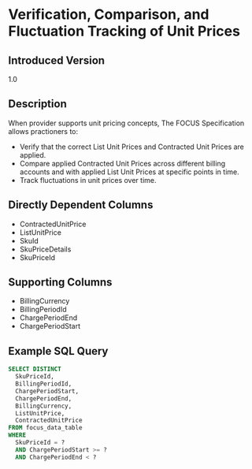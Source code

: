 # Verification, Comparison, and Fluctuation Tracking of Unit Prices

## Introduced Version

1.0

## Description

When provider supports unit pricing concepts, The FOCUS Specification allows practioners to:

* Verify that the correct List Unit Prices and Contracted Unit Prices are applied.
* Compare applied Contracted Unit Prices across different billing accounts and with applied List Unit Prices at specific points in time.
* Track fluctuations in unit prices over time.

## Directly Dependent Columns
* ContractedUnitPrice
* ListUnitPrice
* SkuId
* SkuPriceDetails
* SkuPriceId
 
## Supporting Columns
* BillingCurrency
* BillingPeriodId
* ChargePeriodEnd
* ChargePeriodStart

## Example SQL Query

``` sql
SELECT DISTINCT
  SkuPriceId,
  BillingPeriodId,
  ChargePeriodStart,
  ChargePeriodEnd,
  BillingCurrency,
  ListUnitPrice,
  ContractedUnitPrice
FROM focus_data_table
WHERE
  SkuPriceId = ?
  AND ChargePeriodStart >= ?
  AND ChargePeriodEnd < ?
```
